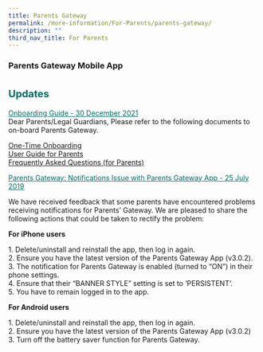 ```yaml
---
title: Parents Gateway
permalink: /more-information/For-Parents/parents-gateway/
description: ""
third_nav_title: For Parents
---
```

### **Parents Gateway Mobile App**

<b style="color:#016C62; font-size:20px; line-height: 3;">Updates</b><br>
<u style="color:#016C62;">Onboarding Guide - 30 December 2021</u><br>
Dear Parents/Legal Guardians,
Please refer to the following documents to on-board Parents Gateway.

[One-Time Onboarding](/files/One-Time%20Onboarding.pdf)<br>
[User Guide for Parents](/files/User%20Guide%20for%20Parents.pdf)<br>
[Frequently Asked Questions (for Parents)](/files/Frequently%20Asked%20Questions%20(for%20Parents).pdf)

<u style="color:#016C62;">Parents Gateway: Notifications Issue with Parents Gateway App - 25 July 2019</u><br>

We have received feedback that some parents have encountered problems receiving notifications for Parents’ Gateway. We are pleased to share the following actions that could be taken to rectify the problem:

**For iPhone users**

1\. Delete/uninstall and reinstall the app, then log in again.<br>
2\. Ensure you have the latest version of the Parents Gateway App (v3.0.2).<br>
3\. The notification for Parents Gateway is enabled (turned to “ON”) in their phone settings.<br>
4\. Ensure that their “BANNER STYLE” setting is set to ‘PERSISTENT’.<br>
5\. You have to remain logged in to the app.<br>

**For Android users**

1\. Delete/uninstall and reinstall the app, then log in again.<br>
2\. Ensure you have the latest version of the Parents Gateway App (v3.0.2)<br>
3\. Turn off the battery saver function for Parents Gateway.